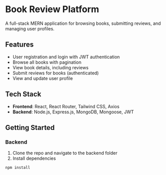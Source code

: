 # Book Review Platform

A full-stack MERN application for browsing books, submitting reviews, and managing user profiles.

## Features

- User registration and login with JWT authentication
- Browse all books with pagination
- View book details, including reviews
- Submit reviews for books (authenticated)
- View and update user profile

## Tech Stack

- **Frontend**: React, React Router, Tailwind CSS, Axios
- **Backend**: Node.js, Express.js, MongoDB, Mongoose, JWT

## Getting Started

### Backend

1. Clone the repo and navigate to the backend folder
2. Install dependencies

```bash
npm install
